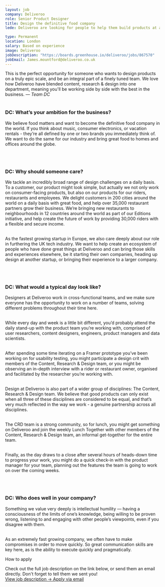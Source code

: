 ```yaml
---
layout: job
company: Deliveroo
role: Senior Product Designer
title: Design the definitive food company
lede: Deliveroo are looking for people to help them build products at a global scale & create the best design practice in the world.

type: Permanent
location: London
salary: Based on experience
image: Deliveroo
jobDescription: "https://boards.greenhouse.io/deliveroo/jobs/867570"
jobEmail: James.mountford@deliveroo.co.uk
---
```


<span class="text-heavy">This is the perfect opportunity for someone who wants to design products on a truly epic scale, and be an integral part of a finely tuned team. We love how Deliveroo have blended content, research & design into one department, meaning you'll be working side by side with the best in the business.  &mdash; *Team DC*</span>
<br><br>

### DC: What’s your ambition for the business?
We believe food matters and want to become the definitive food company in the world. If you think about music, consumer electronics, or vacation rentals - they’re all defined by one or two brands you immediately think of. We want to do the same for our industry and bring great food to homes and offices around the globe.

<br><br>
### DC: Why should someone care?
We tackle an incredibly broad range of design challenges on a daily basis. To a customer, our product might look simple, but actually we not only work on  consumer-facing products, but also on our products for our riders, restaurants and employees. We delight customers in 200 cities around the world on a daily basis with great food, and help over 35,000 restaurant partners grow their business. We’re bringing new restaurants to neighbourhoods in 12 countries around the world as part of our Editions initiative, and help create the future of work by providing 30,000 riders with a flexible and secure income.<br><br>

As the fastest growing startup in Europe, we also care deeply about our role in furthering the UK tech industry. We want to help create an ecosystem of people who have done great things at Deliveroo and can bring those skills and experiences elsewhere, be it starting their own companies, heading up design at another startup, or bringing their experience to a larger company.

<br><br>
### DC: What would a typical day look like?
Designers at Deliveroo work in cross-functional teams, and we make sure everyone has the opportunity to work on a number of teams, solving different problems throughout their time here.<br><br>

While every day and week is a little bit different, you’d probably attend the daily stand-up with the product team you’re working with, comprised of user researchers, content designers, engineers, product managers and data scientists.<br><br>

After spending some time iterating on a Framer prototype you’ve been working on for usability testing, you might participate a design crit with members of the Content, Research & Design team, or you might be observing an in-depth interview with a rider or restaurant owner, organised and facilitated by the researcher you’re working with.<br><br>

Design at Deliveroo is also part of a wider group of disciplines: The Content, Research & Design team. We believe that good products can only exist when all three of these disciplines are considered to be equal, and that’s very much reflected in the way we work - a genuine partnership across all disciplines.<br><br>

The CRD team is a strong community, so for lunch, you might get something on Deliveroo and join the weekly Lunch Together with other members of the Content, Research & Design team, an informal get-together for the entire team.<br><br>

Finally, as the day draws to a close after several hours of heads-down time to progress your work, you might do a quick check-in with the product manager for your team, planning out the features the team is going to work on over the coming weeks.

<br><br>
### DC: Who does well in your company?
Something we value very deeply is intellectual humility &mdash; having a consciousness of the limits of one’s knowledge, being willing to be proven wrong, listening to and engaging with other people’s viewpoints, even if you disagree with them.<br><br>

As an extremely fast growing company, we often have to make compromises in order to move quickly. So great communication skills are key here, as is the ability to execute quickly and pragmatically.

<div class="job-listing__box text-body u-margin-Tl" markdown="1">
  <p class="text-primary text-upper u-margin-Bs">How to apply</p>
  Check out the full job description on the link below, or send them an email directly. Don't forget to tell them we sent you!
</div>
<div class="job-listing__box--cta text-body">
  <a href="{{ page.jobDescription }}" target="_blank" class="job-listing__box--description btn btn--primary link-invert--plain text-x-small text-upper text-center">
    View job description &rarr;
  </a>
  <a href="mailto:{{ page.jobEmail }}" target="_blank" class="job-listing__box--apply btn--secondary link-plain text-x-small text-upper text-center">
    Apply via email
  </a>
</div>
